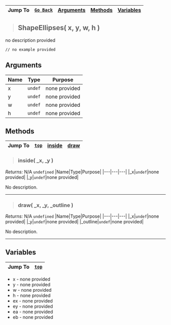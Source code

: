 |Jump To|[`Go Back`]()|[Arguments](#arguments)|[Methods](#methods)|[Variables](#variables)|
|---|---|---|---|---|
>## ShapeEllipses( x, y, w, h )
no description provided
```GML
// no example provided
```
## Arguments
|Name|Type|Purpose|
|---|---|---|
|x|`undef`|none provided|
|y|`undef`|none provided|
|w|`undef`|none provided|
|h|`undef`|none provided|

## Methods
|Jump To|[`top`](#)|[**inside**](#inside-_x-_y-)|[**draw**](#draw-_x-_y-_outline-)|
|---|---|---|---|
> ### inside( _x, _y )
*Returns:* N/A `undefined`
|Name|Type|Purpose|
|---|---|---|
|_x|`undef`|none provided|
|_y|`undef`|none provided|

No description.
***
> ### draw( _x, _y, _outline )
*Returns:* N/A `undefined`
|Name|Type|Purpose|
|---|---|---|
|_x|`undef`|none provided|
|_y|`undef`|none provided|
|_outline|`undef`|none provided|

No description.
***

## Variables
|Jump To|[`top`](#)|
|---|---|
* x - none provided
* y - none provided
* w - none provided
* h - none provided
* ex - none provided
* ey - none provided
* ea - none provided
* eb - none provided
